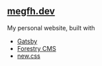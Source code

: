 ## [megfh.dev](https://megfh.dev/)

My personal website, built with

- [Gatsby](https://www.gatsbyjs.com/)
- [Forestry CMS](https://forestry.io/)
- [new.css](https://newcss.net/)
